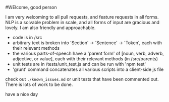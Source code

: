 #WElcome, good person

I am very welcoming to all pull requests, and feature requests in all forms.
NLP is a solvable problem in scale, and all forms of input are gracious and lovely. I am also friendly and approachable.

* code is in /src
* arbitrary text is broken into 'Section' -> 'Sentence' -> 'Token', each with their relevant methods
* the various parts-of-speech have a 'parent form' of [noun, verb, adverb, adjective, or value], each with their relevant methods (in /src/parents)
* unit tests are in /tests/unit_test.js and can be run with 'npm test'
* 'grunt' command concatenates all various scripts into a client-side js file

check out ```./known_issues.md``` or unit tests that have been commented out. There is lots of work to be done.

have a nice day
